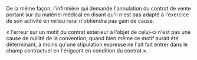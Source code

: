 
De la même façon, l'infirmière qui demande l'annulation du contrat de vente portant sur du matériel médical en disant qu'il n'est pas adapté à l'exercice de son activité en milieu rural n'obtiendra pas gain de cause.  

« l'erreur sur un motif du contrat extérieur à l'objet de celui-ci n'est pas une cause de nullité de la convention, quand bien même ce motif aurait été déterminant, à moins qu'une stipulation expresse ne l'ait fait entrer dans le champ contractuel en l'érigeant en condition du contrat ».